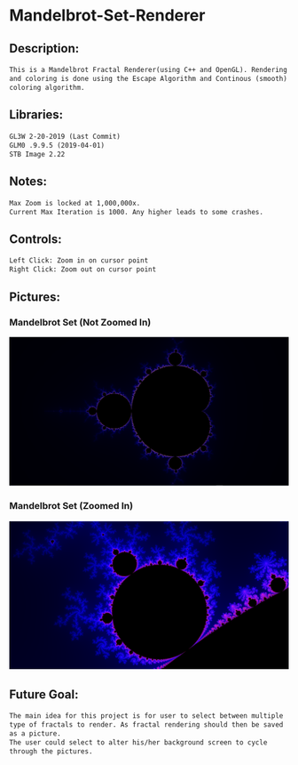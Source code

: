# Mandelbrot-Set-Renderer

## Description:
	This is a Mandelbrot Fractal Renderer(using C++ and OpenGL). Rendering and coloring is done using the Escape Algorithm and Continous (smooth) coloring algorithm. 

## Libraries:
	GL3W 2-20-2019 (Last Commit) 
	GLM0 .9.9.5 (2019-04-01)
	STB Image 2.22
  
## Notes:
	Max Zoom is locked at 1,000,000x.
	Current Max Iteration is 1000. Any higher leads to some crashes.

## Controls:
	Left Click: Zoom in on cursor point
	Right Click: Zoom out on cursor point
  
## Pictures:

### Mandelbrot Set (Not Zoomed In) 
![Mandelbrot Set (Not Zoomed In)](https://github.com/pleteaud/Mandelbrot-Set-Renderer/blob/master/Pictures/Mandelbrot%20Set.png)

### Mandelbrot Set (Zoomed In) 
![Mandelbrot Set (Zoomed In)](https://raw.githubusercontent.com/pleteaud/Mandelbrot-Set-Renderer/master/Pictures/Zoomed%20In%20Mandelbrot%20Set.png)

## Future Goal: 
	The main idea for this project is for user to select between multiple type of fractals to render. As fractal rendering should then be saved as a picture.
	The user could select to alter his/her background screen to cycle through the pictures.
